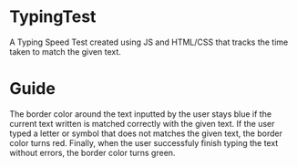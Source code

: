 # TypingTest
A Typing Speed Test created using JS and HTML/CSS that tracks the time taken to match the given text. 

# Guide
The border color around the text inputted by the user stays blue if the current text written is matched correctly with the given text. If the user typed a letter or symbol that does not matches the given text, the border color turns red. Finally, when the user successfuly finish typing the text without errors, the border color turns green.
